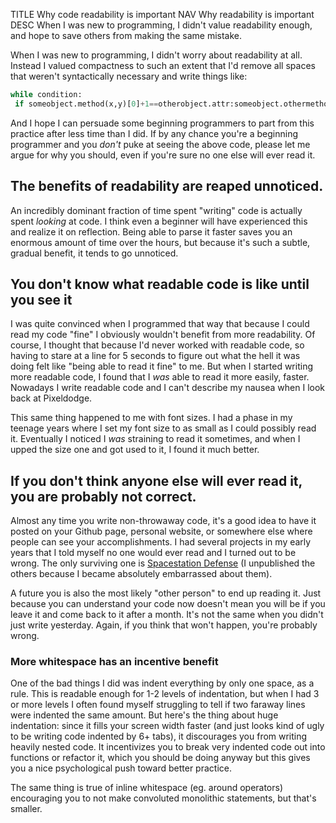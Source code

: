 TITLE Why code readability is important
NAV Why readability is important
DESC When I was new to programming, I didn't value readability enough, and hope to save others from making the same mistake.

When I was new to programming, I didn't worry about readability at all. Instead I valued compactness to such an extent that I'd remove all spaces that weren't syntactically necessary and write things like:
```python
while condition:
 if someobject.method(x,y)[0]+1==otherobject.attr:someobject.othermethod()
```
And I hope I can persuade some beginning programmers to part from this practice after less time than I did. If by any chance you're a beginning programmer and you *don't* puke at seeing the above code, please let me argue for why you should, even if you're sure no one else will ever read it.

## The benefits of readability are reaped unnoticed.

An incredibly dominant fraction of time spent "writing" code is actually spent *looking* at code. I think even a beginner will have experienced this and realize it on reflection. Being able to parse it faster saves you an enormous amount of time over the hours, but because it's such a subtle, gradual benefit, it tends to go unnoticed.

## You don't know what readable code is like until you see it

I was quite convinced when I programmed that way that because I could read my code "fine" I obviously wouldn't benefit from more readability. Of course, I thought that because I'd never worked with readable code, so having to stare at a line for 5 seconds to figure out what the hell it was doing felt like "being able to read it fine" to me. But when I started writing more readable code, I found that I *was* able to read it more easily, faster. Nowadays I write readable code and I can't describe my nausea when I look back at Pixeldodge.

This same thing happened to me with font sizes. I had a phase in my teenage years where I set my font size to as small as I could possibly read it. Eventually I noticed I *was* straining to read it sometimes, and when I upped the size one and got used to it, I found it much better.

## If you don't think anyone else will ever read it, you are probably not correct.

Almost any time you write non-throwaway code, it's a good idea to have it posted on your Github page, personal website, or somewhere else where people can see your accomplishments. I had several projects in my early years that I told myself no one would ever read and I turned out to be wrong. The only surviving one is [Spacestation Defense](https://github.com/yujiri8/spacestation-defense) (I unpublished the others because I became absolutely embarrassed about them).

A future you is also the most likely "other person" to end up reading it. Just because you can understand your code now doesn't mean you will be if you leave it and come back to it after a month. It's not the same when you didn't just write yesterday. Again, if you think that won't happen, you're probably wrong.

### More whitespace has an incentive benefit

One of the bad things I did was indent everything by only one space, as a rule. This is readable enough for 1-2 levels of indentation, but when I had 3 or more levels I often found myself struggling to tell if two faraway lines were indented the same amount. But here's the thing about huge indentation: since it fills your screen width faster (and just looks kind of ugly to be writing code indented by 6+ tabs), it discourages you from writing heavily nested code. It incentivizes you to break very indented code out into functions or refactor it, which you should be doing anyway but this gives you a nice psychological push toward better practice.

The same thing is true of inline whitespace (eg. around operators) encouraging you to not make convoluted monolithic statements, but that's smaller.
